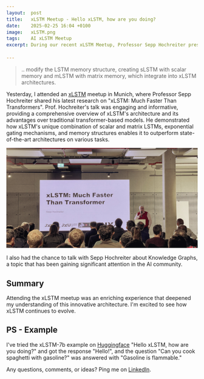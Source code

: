 ```yaml
---
layout:  post
title:   xLSTM Meetup - Hello xLSTM, how are you doing?
date:    2025-02-25 16:04 +0100
image:   xLSTM.png
tags:    AI xLSTM Meetup
excerpt: During our recent xLSTM Meetup, Professor Sepp Hochreiter presented the latest advancements in the xLSTM architecture, showcasing its potential to revolutionize the field of natural language processing. 

---
```


> .. modify the LSTM memory structure, creating sLSTM with scalar memory and mLSTM with matrix memory, which integrate into xLSTM architectures.

Yesterday, I attended an [xLSTM](https://arxiv.org/abs/2405.04517) meetup in Munich, where Professor Sepp Hochreiter shared his latest research on "xLSTM: Much Faster Than Transformers". Prof. Hochreiter's talk was engaging and informative, providing a comprehensive overview of xLSTM's architecture and its advantages over traditional transformer-based models. He demonstrated how xLSTM's unique combination of scalar and matrix LSTMs, exponential gating mechanisms, and memory structures enables it to outperform state-of-the-art architectures on various tasks.

![Prof. Sepp Hochreiter about xLSTM: Much Faster Than Transformers](/images/sepp_hochreiter.jpg)

I also had the chance to talk with Sepp Hochreiter about Knowledge Graphs, a topic that has been gaining significant attention in the AI community.

## Summary

Attending the xLSTM meetup was an enriching experience that deepened my understanding of this innovative architecture. I'm excited to see how xLSTM continues to evolve.

## PS - Example

I've tried the xLSTM-7b example on [Huggingface](https://huggingface.co/NX-AI/xLSTM-7b)
"Hello xLSTM, how are you doing?" and got the response "Hello!", and the question "Can you cook spaghetti with gasoline?" was answered with "Gasoline is flammable."

Any questions, comments, or ideas? Ping me on [LinkedIn](https://www.linkedin.com/in/lars-gregori/).
